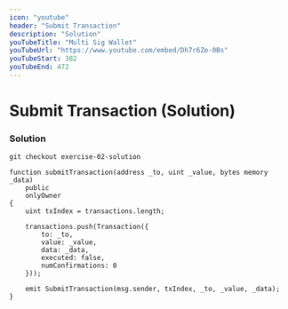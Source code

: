 ```yaml
---
icon: "youtube"
header: "Submit Transaction"
description: "Solution"
youTubeTitle: "Multi Sig Wallet"
youTubeUrl: "https://www.youtube.com/embed/Dh7r6Ze-0Bs"
youTubeStart: 382
youTubeEnd: 472
---
```


# Submit Transaction (Solution)

### Solution

```shell
git checkout exercise-02-solution
```

```solidity
function submitTransaction(address _to, uint _value, bytes memory _data)
    public
    onlyOwner
{
    uint txIndex = transactions.length;

    transactions.push(Transaction({
        to: _to,
        value: _value,
        data: _data,
        executed: false,
        numConfirmations: 0
    }));

    emit SubmitTransaction(msg.sender, txIndex, _to, _value, _data);
}
```
